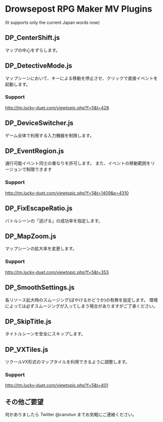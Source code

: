 # Drowsepost RPG Maker MV Plugins
(It supports only the current Japan words now)

## DP_CenterShift.js
マップの中心をずらします。

## DP_DetectiveMode.js
マップシーンにおいて、キーによる移動を停止させ、クリックで直接イベントを起動します。
### Support
http://tm.lucky-duet.com/viewtopic.php?f=5&t=428

## DP_DeviceSwitcher.js
ゲーム全体で利用する入力機器を制限します。

## DP_EventRegion.js
通行可能イベント同士の重なりを許可します。
また、イベントの移動範囲をリージョンで制限できます
### Support
http://tm.lucky-duet.com/viewtopic.php?f=5&t=1409&p=4310

## DP_FixEscapeRatio.js
バトルシーンの「逃げる」の成功率を指定します。

## DP_MapZoom.js
マップシーンの拡大率を変更します。
### Support
http://tm.lucky-duet.com/viewtopic.php?f=5&t=353

## DP_SmoothSettings.js
各リソース拡大時のスムージング(ぼやけるかどうか)の有無を設定します。
環境によっては必ずスムージングが入ってしまう場合がありますがご了承ください。

## DP_SkipTitle.js
タイトルシーンを安全にスキップします。

## DP_VXTiles.js
ツクールVX形式のマップタイルを利用できるように調整します。
### Support
http://tm.lucky-duet.com/viewtopic.php?f=5&t=401

## その他ご要望
何かありましたら Twitter @canotun までお気軽にご連絡ください。

